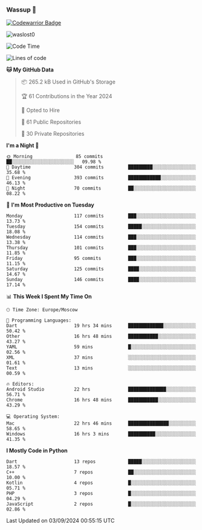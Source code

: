 ### Wassup 👋

[![Codewarrior Badge](https://www.codewars.com/users/waslost/badges/small)](https://www.codewars.com/users/waslost)

<p align="left"> <img src="https://komarev.com/ghpvc/?username=waslost0" alt="waslost0" /></p>

<!--START_SECTION:waka-->
![Code Time](http://img.shields.io/badge/Code%20Time-4%2C800%20hrs%2017%20mins-blue)

![Lines of code](https://img.shields.io/badge/From%20Hello%20World%20I%27ve%20Written-1.4%20million%20lines%20of%20code-blue)

**🐱 My GitHub Data** 

> 📦 265.2 kB Used in GitHub's Storage 
 > 
> 🏆 61 Contributions in the Year 2024
 > 
> 💼 Opted to Hire
 > 
> 📜 61 Public Repositories 
 > 
> 🔑 30 Private Repositories 
 > 
**I'm a Night 🦉** 

```text
🌞 Morning                85 commits          ██░░░░░░░░░░░░░░░░░░░░░░░   09.98 % 
🌆 Daytime                304 commits         █████████░░░░░░░░░░░░░░░░   35.68 % 
🌃 Evening                393 commits         ████████████░░░░░░░░░░░░░   46.13 % 
🌙 Night                  70 commits          ██░░░░░░░░░░░░░░░░░░░░░░░   08.22 % 
```
📅 **I'm Most Productive on Tuesday** 

```text
Monday                   117 commits         ███░░░░░░░░░░░░░░░░░░░░░░   13.73 % 
Tuesday                  154 commits         █████░░░░░░░░░░░░░░░░░░░░   18.08 % 
Wednesday                114 commits         ███░░░░░░░░░░░░░░░░░░░░░░   13.38 % 
Thursday                 101 commits         ███░░░░░░░░░░░░░░░░░░░░░░   11.85 % 
Friday                   95 commits          ███░░░░░░░░░░░░░░░░░░░░░░   11.15 % 
Saturday                 125 commits         ████░░░░░░░░░░░░░░░░░░░░░   14.67 % 
Sunday                   146 commits         ████░░░░░░░░░░░░░░░░░░░░░   17.14 % 
```


📊 **This Week I Spent My Time On** 

```text
🕑︎ Time Zone: Europe/Moscow

💬 Programming Languages: 
Dart                     19 hrs 34 mins      █████████████░░░░░░░░░░░░   50.42 % 
Other                    16 hrs 48 mins      ███████████░░░░░░░░░░░░░░   43.27 % 
YAML                     59 mins             █░░░░░░░░░░░░░░░░░░░░░░░░   02.56 % 
XML                      37 mins             ░░░░░░░░░░░░░░░░░░░░░░░░░   01.61 % 
Text                     13 mins             ░░░░░░░░░░░░░░░░░░░░░░░░░   00.59 % 

🔥 Editors: 
Android Studio           22 hrs              ██████████████░░░░░░░░░░░   56.71 % 
Chrome                   16 hrs 48 mins      ███████████░░░░░░░░░░░░░░   43.29 % 

💻 Operating System: 
Mac                      22 hrs 46 mins      ███████████████░░░░░░░░░░   58.65 % 
Windows                  16 hrs 3 mins       ██████████░░░░░░░░░░░░░░░   41.35 % 
```

**I Mostly Code in Python** 

```text
Dart                     13 repos            █████░░░░░░░░░░░░░░░░░░░░   18.57 % 
C++                      7 repos             ██░░░░░░░░░░░░░░░░░░░░░░░   10.00 % 
Kotlin                   4 repos             █░░░░░░░░░░░░░░░░░░░░░░░░   05.71 % 
PHP                      3 repos             █░░░░░░░░░░░░░░░░░░░░░░░░   04.29 % 
JavaScript               2 repos             █░░░░░░░░░░░░░░░░░░░░░░░░   02.86 % 
```




 Last Updated on 03/09/2024 00:55:15 UTC
<!--END_SECTION:waka-->

